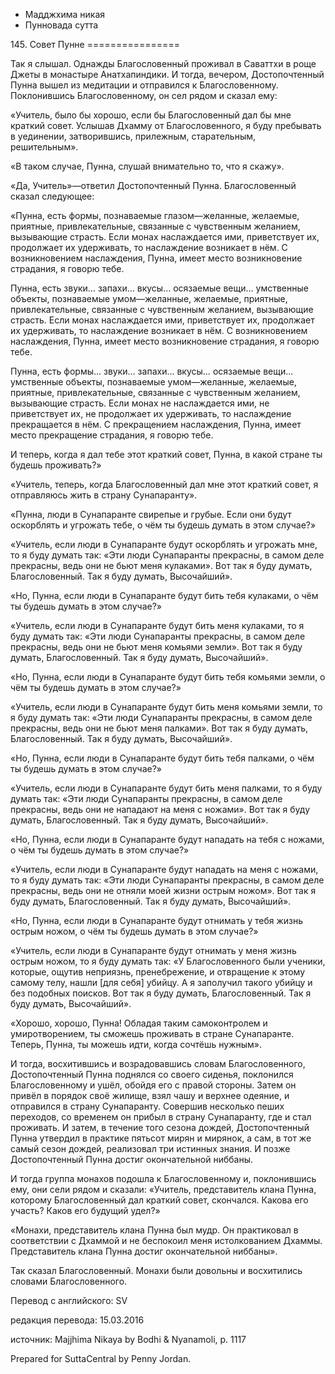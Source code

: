 









* Мадджхима никая
* Пунновада сутта


145\. Совет Пунне
\=\=\=\=\=\=\=\=\=\=\=\=\=\=\=\=



Так я слышал\. Однажды Благословенный проживал в Саваттхи в роще Джеты в монастыре Анатхапиндики\. И тогда, вечером, Достопочтенный Пунна вышел из медитации и отправился к Благословенному\. Поклонившись Благословенному, он сел рядом и сказал ему:


«Учитель, было бы хорошо, если бы Благословенный дал бы мне краткий совет\. Услышав Дхамму от Благословенного, я буду пребывать в уединении, затворившись, прилежным, старательным, решительным»\.


«В таком случае, Пунна, слушай внимательно то, что я скажу»\.


«Да, Учитель»—ответил Достопочтенный Пунна\. Благословенный сказал следующее:


«Пунна, есть формы, познаваемые глазом—желанные, желаемые, приятные, привлекательные, связанные с чувственным желанием, вызывающие страсть\. Если монах наслаждается ими, приветствует их, продолжает их удерживать, то наслаждение возникает в нём\. С возникновением наслаждения, Пунна, имеет место возникновение страдания, я говорю тебе\.


Пунна, есть звуки… запахи… вкусы… осязаемые вещи… умственные объекты, познаваемые умом—желанные, желаемые, приятные, привлекательные, связанные с чувственным желанием, вызывающие страсть\. Если монах наслаждается ими, приветствует их, продолжает их удерживать, то наслаждение возникает в нём\. С возникновением наслаждения, Пунна, имеет место возникновение страдания, я говорю тебе\.


Пунна, есть формы… звуки… запахи… вкусы… осязаемые вещи… умственные объекты, познаваемые умом—желанные, желаемые, приятные, привлекательные, связанные с чувственным желанием, вызывающие страсть\. Если монах не наслаждается ими, не приветствует их, не продолжает их удерживать, то наслаждение прекращается в нём\. С прекращением наслаждения, Пунна, имеет место прекращение страдания, я говорю тебе\.


И теперь, когда я дал тебе этот краткий совет, Пунна, в какой стране ты будешь проживать?»


«Учитель, теперь, когда Благословенный дал мне этот краткий совет, я отправляюсь жить в страну Сунапаранту»\.


«Пунна, люди в Сунапаранте свирепые и грубые\. Если они будут оскорблять и угрожать тебе, о чём ты будешь думать в этом случае?»


«Учитель, если люди в Сунапаранте будут оскорблять и угрожать мне, то я буду думать так: «Эти люди Сунапаранты прекрасны, в самом деле прекрасны, ведь они не бьют меня кулаками»\. Вот так я буду думать, Благословенный\. Так я буду думать, Высочайший»\.


«Но, Пунна, если люди в Сунапаранте будут бить тебя кулаками, о чём ты будешь думать в этом случае?»


«Учитель, если люди в Сунапаранте будут бить меня кулаками, то я буду думать так: «Эти люди Сунапаранты прекрасны, в самом деле прекрасны, ведь они не бьют меня комьями земли»\. Вот так я буду думать, Благословенный\. Так я буду думать, Высочайший»\.


«Но, Пунна, если люди в Сунапаранте будут бить тебя комьями земли, о чём ты будешь думать в этом случае?»


«Учитель, если люди в Сунапаранте будут бить меня комьями земли, то я буду думать так: «Эти люди Сунапаранты прекрасны, в самом деле прекрасны, ведь они не бьют меня палками»\. Вот так я буду думать, Благословенный\. Так я буду думать, Высочайший»\.


«Но, Пунна, если люди в Сунапаранте будут бить тебя палками, о чём ты будешь думать в этом случае?»


«Учитель, если люди в Сунапаранте будут бить меня палками, то я буду думать так: «Эти люди Сунапаранты прекрасны, в самом деле прекрасны, ведь они не нападают на меня с ножами»\. Вот так я буду думать, Благословенный\. Так я буду думать, Высочайший»\.


«Но, Пунна, если люди в Сунапаранте будут нападать на тебя с ножами, о чём ты будешь думать в этом случае?»


«Учитель, если люди в Сунапаранте будут нападать на меня с ножами, то я буду думать так: «Эти люди Сунапаранты прекрасны, в самом деле прекрасны, ведь они не отняли моей жизни острым ножом»\. Вот так я буду думать, Благословенный\. Так я буду думать, Высочайший»\.


«Но, Пунна, если люди в Сунапаранте будут отнимать у тебя жизнь острым ножом, о чём ты будешь думать в этом случае?»


«Учитель, если люди в Сунапаранте будут отнимать у меня жизнь острым ножом, то я буду думать так: «У Благословенного были ученики, которые, ощутив неприязнь, пренебрежение, и отвращение к этому самому телу, нашли \[для себя\] убийцу\. А я заполучил такого убийцу и без подобных поисков\. Вот так я буду думать, Благословенный\. Так я буду думать, Высочайший»\.


«Хорошо, хорошо, Пунна\! Обладая таким самоконтролем и умиротворением, ты сможешь проживать в стране Сунапаранте\. Теперь, Пунна, ты можешь идти, когда сочтёшь нужным»\.


И тогда, восхитившись и возрадовавшись словам Благословенного, Достопочтенный Пунна поднялся со своего сиденья, поклонился Благословенному и ушёл, обойдя его с правой стороны\. Затем он привёл в порядок своё жилище, взял чашу и верхнее одеяние, и отправился в страну Сунапаранту\. Совершив несколько пеших переходов, со временем он прибыл в страну Сунапаранту, где и стал проживать\. И затем, в течение того сезона дождей, Достопочтенный Пунна утвердил в практике пятьсот мирян и мирянок, а сам, в тот же самый сезон дождей, реализовал три истинных знания\. И позже Достопочтенный Пунна достиг окончательной ниббаны\.


И тогда группа монахов подошла к Благословенному и, поклонившись ему, они сели рядом и сказали: «Учитель, представитель клана Пунна, которому Благословенный дал краткий совет, скончался\. Какова его участь? Каков его будущий удел?»


«Монахи, представитель клана Пунна был мудр\. Он практиковал в соответствии с Дхаммой и не беспокоил меня истолкованием Дхаммы\. Представитель клана Пунна достиг окончательной ниббаны»\.


Так сказал Благословенный\. Монахи были довольны и восхитились словами Благословенного\.



Перевод с английского: SV


редакция перевода: 15\.03\.2016


источник: Majjhima Nikaya by Bodhi & Nyanamoli, p\. 1117


Prepared for SuttaCentral by Penny Jordan\.






